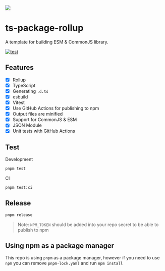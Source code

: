 <img src="https://user-images.githubusercontent.com/15277233/165488604-a2f12818-d21b-4751-af5c-5791ff9facec.png">

# ts-package-rollup

A template for building ESM & CommonJS library.

[![test](https://github.com/seanghay/ts-package-rollup/actions/workflows/ci.yml/badge.svg)](https://github.com/seanghay/ts-package-rollup/actions/workflows/ci.yml)

## Features

- [x] Rollup
- [x] TypeScript
- [x] Generating `.d.ts`
- [x] esbuild 
- [x] Vitest
- [x] Use GitHub Actions for publishing to npm
- [x] Output files are minified
- [x] Support for CommonJS & ESM
- [x] JSON Module
- [x] Unit tests with GitHub Actions 

## Test

Development

```sh
pnpm test
```

CI

```sh
pnpm test:ci
```

## Release

```sh
pnpm release
```

> Note: `NPM_TOKEN` should be added into your repo secret to be able to publish to npm


## Using npm as a package manager

This repo is using `pnpm` as a package manager, however if you need to use `npm` you can remove `pnpm-lock.yaml` and run `npm install`

